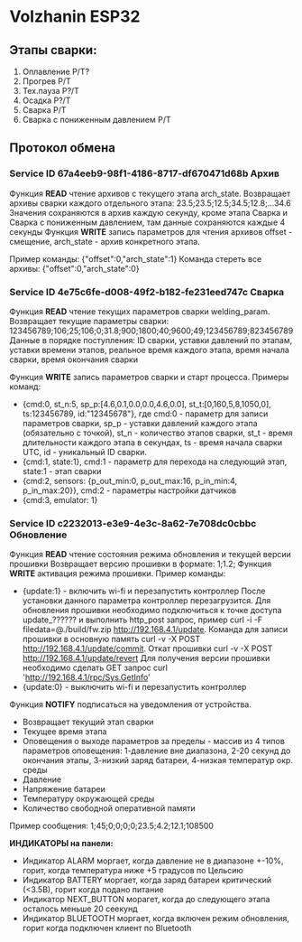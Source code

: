 # Volzhanin ESP32
## Этапы сварки: 
 1. Оплавление P/T?
 2. Прогрев P/T
 3. Тех.пауза P?/T
 4. Осадка P?/T
 5. Сварка P/T
 6. Сварка с пониженным давлением P/T
## Протокол обмена

### Service ID 67a4eeb9-98f1-4186-8717-df670471d68b Архив
Функция **READ** чтение архивов с текущего этапа arch_state.
Возвращает архивы сварки каждого отдельного этапа: 23.5;23.5;12.5;34.5;12.8;...34.6
Значения сохраняются в архив каждую секунду, кроме этапа Сварка и Сварка с пониженным давлением, там данные сохраняются каждые 4 секунды
Функция **WRITE** запись параметров для чтения архивов offset - смещение, arch_state - архив конкретного этапа.

Пример команды: {"offset":0,"arch_state":1}
Команда стереть все архивы: {"offset":0,"arch_state":0}

### Service ID 4e75c6fe-d008-49f2-b182-fe231eed747c Сварка
Функция **READ** чтение текущих параметров сварки welding_param.
Возвращает текущие параметры сварки: 123456789;106;25;106;0;31.8;900;1800;40;9600;49;123456789;823456789
Данные в порядке поступления: ID сварки, уставки давлений по этапам, уставки времени этапов, реальное время каждого этапа, время начала сварки, время окончания сварки

Функция **WRITE** запись параметров сварки и старт процесса.
Примеры команд: 
 - {cmd:0, st_n:5, sp_p:[4.6,0.1,0.0,0.0,4.6,0.0], st_t:[0,160,5,8,1050,0], ts:123456789, id:"12345678"}, где cmd:0 - параметр для записи параметров сварки, sp_p - уставки давлений каждого этапа (обязательно с точкой), st_n - количество этапов сварки, st_t - время длительности каждого этапа в секундах, ts - время начала сварки UTC, id - уникальный ID сварки.
 - {cmd:1, state:1}, cmd:1 - параметр для перехода на следующий этап, state:1 - этап сварки
 - {cmd:2, sensors: {p_out_min:0, p_out_max:16, p_in_min:4, p_in_max:20}}, cmd:2 - параметры настройки датчиков
 - {cmd:3, emulator: 1}
### Service ID c2232013-e3e9-4e3c-8a62-7e708dc0cbbc Обновление
Функция **READ** чтение состояния режима обновления и текущей версии прошивки
Возвращает версию прошивки в формате: 1;1.2;
Функция **WRITE** активация режима прошивки.
Пример команды:
 - {update:1} - включить wi-fi и перезапустить контроллер
После установки данного параметра контроллер перезагрузится. Для обновления прошивки необходимо подключиться к точке доступа update_?????? и выполнить http_post запрос, пример curl -i -F filedata=@./build/fw.zip  http://192.168.4.1/update. Команда для записи прошивки в основную память curl -v -X POST http://192.168.4.1/update/commit. Откат прошивки curl -v -X POST http://192.168.4.1/update/revert Для получения версии прошивки необходимо сделать GET запрос curl 'http://192.168.4.1/rpc/Sys.GetInfo'
 - {update:0} - выключить wi-fi и перезапустить контроллер 

Функция **NOTIFY** подписаться на уведомления от устройства.
 - Возвращает текущий этап сварки
 - Текущее время этапа
 - Оповещения о выходе параметров за пределы - массив из 4 типов параметров оповещения: 1-давление вне диапазона, 2-20 секунд до окончания этапы, 3-низкий заряд батареи, 4-низкая температур окр. среды
 - Давление
 - Напряжение батареи 
 - Температуру окружающей среды
 - Количество свободной оперативной памяти 

Пример сообщения: 1;45;0;0;0;0;23.5;4.2;12.1;108500

**ИНДИКАТОРЫ на панели:**
 - Индикатор ALARM моргает, когда давление не в диапазоне +-10%, горит, когда температура ниже +5 градусов по Цельсию
 - Индикатор BATTERY моргает, когда заряд батареи критический (<3.5В), горит когда подано питание 
 - Индикатор NEXT_BUTTON морагет, когда до следующего этапа осталось меньше 20 сеекунд
 - Индикатор BLUETOOTH моргает, когда включен режим обновления, горит когда подключен клиент по Bluetooth